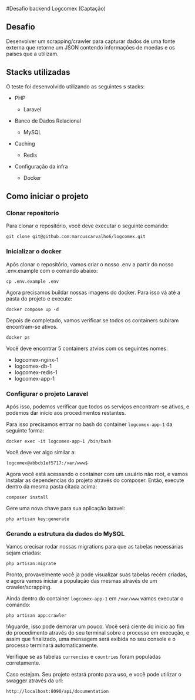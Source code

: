 #Desafio backend Logcomex (Captação)

## Desafio
Desenvolver um scrapping/crawler para capturar dados de uma fonte externa que retorne um JSON contendo informações de moedas e os países que a utilizam.

## Stacks utilizadas
O teste foi desenvolvido utilizando as seguintes s stacks:

- PHP
	- Laravel

- Banco de Dados Relacional
	- MySQL

- Caching
	- Redis

- Configuração da infra
	-	Docker

## Como iniciar o projeto

### Clonar  repositorio

Para clonar o repositório, você deve executar o seguinte comando:

`git clone git@github.com:marcuscarvalho6/logcomex.git`


### Inicializar o docker

Após clonar o repositório, vamos criar o nosso .env a partir do nosso .env.example com o comando abaixo:

`cp .env.example .env`

Agora precisamos buildar nossas imagens do docker. Para isso vá até a pasta do projeto e execute:

`docker compose up -d`

Depois de completado, vamos verificar se todos os containers subiram encontram-se ativos.

`docker ps`

Você deve encontrar 5 containers atvios com os seguintes nomes:


- logcomex-nginx-1
- logcomex-db-1
- logcomex-redis-1
- logcomex-app-1

### Configurar o projeto Laravel

Após isso, podemos verificar que todos os serviços encontram-se ativos, e podemos dar início aos procedimentos restantes.

Para isso precisamos entrar no bash do container `logcomex-app-1` da seguinte forma:

`docker exec -it logcomex-app-1 /bin/bash`

Você deve ver algo similar a:

`logcomex@abbcb1ef5717:/var/www$`

Agora você está acessando o container com um usuário não root, e vamos instalar as dependencias do projeto através do composer. Então, execute dentro da mesma pasta citada acima:

`composer install`

Gere uma nova chave para sua aplicação laravel:

`php artisan key:generate`

### Gerando a estrutura da dados do MySQL

Vamos orecisar rodar nossas migrations para que as tabelas necessárias sejam criadas:

`php artisan:migrate`

Pronto, provavelmente você ja pode visualizar suas tabelas recém criadas, e agora vamos iniciar a população das mesmas através de um crawler/scrapping.

Ainda dentro do container `logcomex-app-1` em `/var/www` vamos executar o comando:

`php artisan app:crawler`

!Aguarde, isso pode demorar um pouco. Você será ciente do início ao fim do procedimento através do seu terminal sobre o processo em execução, e assim que finalizado, uma mensagem será exibida no seu console e o processo terminará automaticamente.

Verifique se as tabelas `currencies` e `countries` foram populadas corretamente.

Caso estejam. Seu projeto estará pronto para uso, e você pode utilizar o swagger através da url:

`http://localhost:8090/api/documentation`



